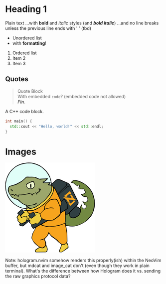 # Heading 1

Plain text
...with **bold** and _italic_ styles (and **_bold italic_**)
...and no line breaks  
unless the previous line ends with '  ' (tbd)

- Unordered list
- with **formatting**!

1. Ordered list  
2. Item 2  
2. Item 3

## Quotes

> Quote Block  
> With embedded `code`? (embedded code not allowed)  
> **_Fin_**.

A C++ code block.

```c++
int main() {
  std::cout << "Hello, world!" << std::endl;
}
```

# Images

![I Love Zig!](zig-zero.png)

Note: hologram.nvim somehow renders this properly(ish) within the NeoVim buffer,
but mdcat and image_cat don't (even though they work in plain terminal).
What's the difference between how Hologram does it vs. sending the raw graphics protocol data?
